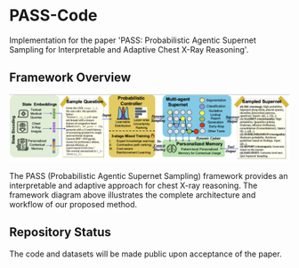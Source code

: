 # PASS-Code

Implementation for the paper 'PASS: Probabilistic Agentic Supernet Sampling for Interpretable and Adaptive Chest X-Ray Reasoning'.

## Framework Overview

![PASS Framework](readme_fig/Framework.png)

The PASS (Probabilistic Agentic Supernet Sampling) framework provides an interpretable and adaptive approach for chest X-ray reasoning. The framework diagram above illustrates the complete architecture and workflow of our proposed method.


## Repository Status

The code and datasets will be made public upon acceptance of the paper.
